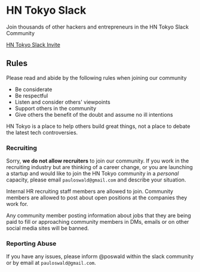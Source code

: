 <!--
.. title: Community
.. slug: community
.. date: 2023-05-30 11:58:51 UTC+09:00
.. tags: 
.. category: 
.. link: 
.. description: 
.. type: text
.. hidetitle: true
-->

# HN Tokyo Slack

Join thousands of other hackers and entrepreneurs in the HN Tokyo Slack Community

[HN Tokyo Slack Invite](https://join.slack.com/t/hntokyo/shared_invite/zt-2ka76pu1i-wCqNrIrWYobDjsXVn3JQLA)


## Rules

Please read and abide by the following rules when joining our community

- Be considerate
- Be respectful
- Listen and consider others' viewpoints
- Support others in the community
- Give others the benefit of the doubt and assume no ill intentions

HN Tokyo is a place to help others build great things, not a place to debate the latest tech controversies.

### Recruiting
Sorry, **we do not allow recruiters** to join our community. If you work in the recruiting industry but are thinking of a career change, or you are launching a startup and would like to join the HN Tokyo community in a _personal_ capacity, please email `pauloswald@gmail.com` and describe your situation.

Internal HR recruiting staff members are allowed to join. Community members are allowed to post about open positions at the companies they work for.

Any community member posting information about jobs that they are being paid to fill or approaching community members in DMs, emails or on other social media sites will be banned.

### Reporting Abuse

If you have any issues, please inform @poswald within the slack community or by email at `pauloswald@gmail.com`.

